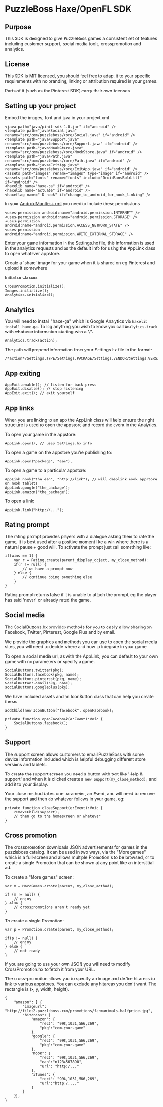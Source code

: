 # PuzzleBoss Haxe/OpenFL SDK

## Purpose

This SDK is designed to give PuzzleBoss games a consistent set of features
including customer support, social media tools, crosspromotion and analytics.

## License
This SDK is MIT licensed, you should feel free to adapt it to your specific
requirements with no branding, linking or attribution required in your games.

Parts of it (such as the Pinterest SDK) carry their own licenses.

## Setting up your project

Embed the images, font and java in your project.xml

    <java path="java/pinit-sdk-1.0.jar" if="android" />
    <template path="java/Social.java" rename="src/com/puzzleboss/core/Social.java" if="android" />
    <template path="java/Support.java" rename="src/com/puzzleboss/core/Support.java" if="android" />
    <template path="java/NookStore.java" rename="src/com/puzzleboss/core/NookStore.java" if="android" />
    <template path="java/Path.java" rename="src/com/puzzleboss/core/Path.java" if="android" />
    <template path="java/ExitApp.java" rename="src/com/puzzleboss/core/ExitApp.java" if="android" />
    <assets path="images" rename="images" type="image" if="android" />
    <assets path="fonts" rename="fonts" include="DroidSansBold.ttf" if="android" />
    <haxelib name="haxe-ga" if="android" />
    <haxelib name="actuate" if="android" />
    <haxeflag name="-D nook" if="change_to_android_for_nook_linking" />

In your [AndroidManifest.xml](http://labe.me/en/blog/posts/2013-06-28-OpenFL-AndroidManifest.xml-and-greater-Android-SDK-version.html#.Uovh58SfhKc) you need to include these permissions

    <uses-permission android:name="android.permission.INTERNET" />
    <uses-permission android:name="android.permission.STORAGE" />
    <uses-permission android:name="android.permission.ACCESS_NETWORK_STATE" />
    <uses-permission android:name="android.permission.WRITE_EXTERNAL_STORAGE" />

Enter your game information in the Settings.hx file, this information is used in the analytics requests and as the default info for using the AppLink class to open whatever appstore.

Create a 'share' image for your game when it is shared on eg Pinterest and upload it somewhere

Initialize classes

    CrossPromotion.initialize();
    Images.initialize();
    Analytics.initialize();

## Analytics
You will need to install "haxe-ga" which is Google Analytics via `haxelib install haxe-ga`.  To log
anything you wish to know you call `Analytics.track` with whatever information starting with a '/'.

	Analytics.track(action);

The path will prepend information from your Settings.hx file in the format:

	/*action*/Settings.TYPE/Settings.PACKAGE/Settings.VENDOR/Settings.VERSION

## App exiting

    AppExit.enable(); // listen for back press
    AppExit.disable(); // stop listening
    AppExit.exit(); // exit yourself

## App links
When you are linking to an app the AppLink class will help ensure the right structure is
used to open the appstore and record the event in the Analytics.

To open your game in the appstore:

    AppLink.open(); // uses Settings.hx info

To open a game on the appstore you're publishing to:

    AppLink.open("package", "ean");

To open a game to a particular appstore:

    AppLink.nook("the_ean", "http://link"); // will deeplink nook appstore on nook tablets
    AppLink.google("the_package");
    AppLink.amazon("the_pachage");

To open a link:

    AppLink.link("http://...");

## Rating prompt
The rating prompt provides players with a dialogue asking them to rate the game.  It is best
used after a positive moment like a win where there is a natural pause + good will.  To
activate the prompt just call something like:

	if(wins == 1) {
        var r = Rating.create(parent_display_object, my_close_method);
		if(r != null) {
			// we have a prompt now
		} else {
			// continue doing something else
		}
	}

Rating.prompt returns false if it is unable to attach the prompt, eg the player has said 'never'
or already rated the game.

## Social media
The SocialButtons.hx provides methods for you to easily allow sharing on Facebook, Twitter,
Pinterest, Google Plus and by email.

We provide the graphics and methods you can use to open the social media sites, you will need
to decide where and how to integrate in your game.

To open a social media url, as with the AppLink, you can default to your own game with no parameters
or specify a game.

	SocialButtons.twitter(pkg);
	SocialButtons.facebook(pkg, name);
	SocialButtons.pinterest(pkg, name);
	SocialButtons.email(pkg, name);
	socialButtons.googleplus(pkg);

We have included assets and an IconButton class that can help you create these:

	addChild(new IconButton("facebook", openFacebook);

	private function openFacebook(e:Event):Void {
		SocialButtons.facebook();
	}

## Support
The support screen allows customers to email PuzzleBoss with some device information included which
is helpful debugging different store versions and tablets.

To create the support screen you need a button with text like 'Help & support' and when it is clicked
create a `new Support(my_close_method);` and add it to your display.

Your close method takes one parameter, an Event, and will need to remove the support and then do whatever
follows in your game, eg:

    private function closeSupport(e:Event):Void {
        removeChild(support);
        // then go to the homescreen or whatever
    }

## Cross promotion
The crosspromotion downloads JSON advertisements for games in the puzzleboss catalog.  It can be used in
two ways, via the "More games" which is a full-screen and allows multiple Promotion's to be browsed, or to
create a single Promotion that can be shown at any point like an interstitial ad.

To create a "More games" screen:

    var m = MoreGames.create(parent, my_close_method);

    if (m != null) {
        // enjoy
    } else {
        // crosspromotions aren't ready yet
    }

To create a single Promotion:

    var p = Promotion.create(parent, my_close_method);

    if(p != null) {
        // enjoy
    } else {
        // not ready
    }

If you are going to use your own JSON you will need to modify CrossPromotion.hx to fetch it from your URL.

The cross-promotion allows you to specify an image and define hitareas to link to various appstores.  You
can exclude any hitareas you don't want.  The rectangle is (x, y, width, height).

    {
        "amazon": [ {
            "imageurl": "http://files2.puzzleboss.com/promotions/farmanimals-halfprice.jpg",
            "hitareas": {
                "amazon": {
                    "rect": "998,1031,566,269",
                    "pkg":"com.your.game"
                },
                "google": {
                    "rect": "998,1031,566,269",
                    "pkg":"com.your.game"
                },
                "nook": {
                    "rect": "998,1031,566,269",
                    "ean":"n1234567890",
                    "url": "http:/..."
                },
                "iTunes": {
                    "rect": "998,1031,566,269",
                    "url":"http:/...."
                }
            }
        }],
    }
